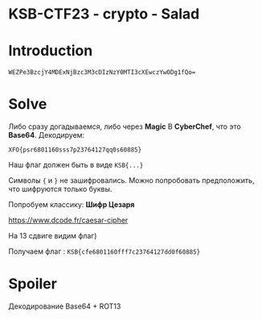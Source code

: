 # KSB-CTF23 - crypto - Salad


# Introduction

```
WEZPe3BzcjY4MDExNjBzc3M3cDIzNzY0MTI3cXEwczYwODg1fQo=
```


# Solve

Либо сразу догадываемся, либо через **Magic** В **CyberChef**, что это **Base64**. Декодируем:

```XFO{psr6801160sss7p23764127qq0s60885}```


Наш флаг должен быть в виде ```KSB{...}```

Символы `{` и `}` не зашифровались. Можно попробовать предположить, что шифруются только буквы.

Попробуем классику: **Шифр Цезаря**

https://www.dcode.fr/caesar-cipher



На 13 сдвиге видим флаг)


Получаем флаг : `KSB{cfe6801160fff7c23764127dd0f60885}` 


# Spoiler

Декодирование Base64 + ROT13